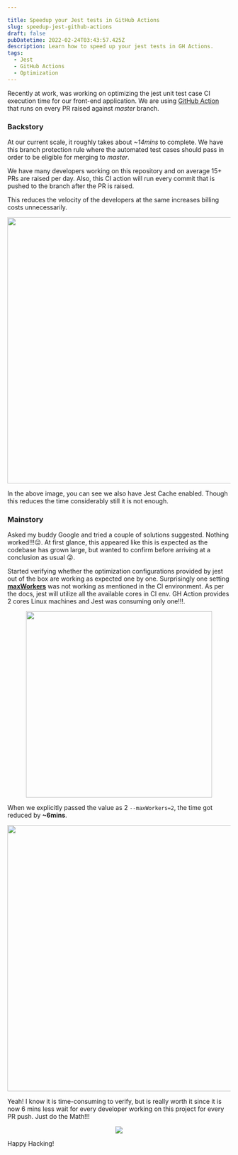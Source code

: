 ```yaml
---

title: Speedup your Jest tests in GitHub Actions
slug: speedup-jest-github-actions
draft: false
pubDatetime: 2022-02-24T03:43:57.425Z
description: Learn how to speed up your jest tests in GH Actions.
tags:
  - Jest
  - GitHub Actions
  - Optimization
---
```

Recently at work, was working on optimizing the jest unit test case CI execution time for our front-end application. We are using [GitHub Action](https://github.com/features/actions) that runs on every PR raised against _master_ branch. 

### Backstory
At our current scale, it roughly takes about _~14mins_ to complete. We have this branch protection rule where the automated test cases should pass in order to be eligible for merging to _master_.

We have many developers working on this repository and on average 15+ PRs are raised per day. Also, this CI action will run every commit that is pushed to the branch after the PR is raised. 

This reduces the velocity of the developers at the same increases billing costs unnecessarily.

<div style="text-align:center">
  <img src="https://i.imgur.com/NPeTwup.png" width="600" />
</div>

In the above image, you can see we also have Jest Cache enabled. Though this reduces the time considerably still it is not enough.

### Mainstory

Asked my buddy Google and tried a couple of solutions suggested. Nothing worked!!!😔. At first glance, this appeared like this is expected as the codebase has grown large, but wanted to confirm before arriving at a conclusion as usual 😜.

Started verifying whether the optimization configurations provided by jest out of the box are working as expected one by one. Surprisingly one setting [**maxWorkers**](https://jestjs.io/docs/cli#--maxworkersnumstring) was not working as mentioned in the CI environment. As per the docs, jest will utilize all the available cores in CI env. GH Action provides 2 cores Linux machines and Jest was consuming only one!!!.

<div style="text-align:center">
 <img src="https://media1.giphy.com/media/jOyc4EahGNPb3FoNuk/giphy.gif" width="420" />
</div>


When we explicitly passed the value as 2 `--maxWorkers=2`, the time got reduced by **~6mins**.

<div style="text-align:center">
  <img src="https://i.imgur.com/IxNK8TR.png" width="600" />
</div>


Yeah! I know it is time-consuming to verify, but is really worth it since it is now 6 mins less wait for every developer working on this project for every PR push. Just do the Math!!!

<div style="text-align:center">
<img src="https://media2.giphy.com/media/QXPmPdudTz4So2P4OQ/giphy.gif" style="max-width: 400px;" />
</div>

Happy Hacking!


